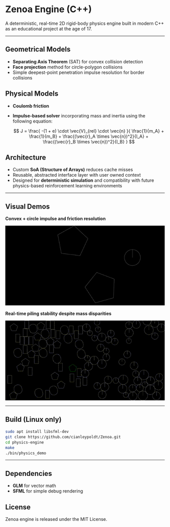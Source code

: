 # Zenoa Engine (C++)

A deterministic, real-time 2D rigid-body physics engine built in modern C++ as an educational project at the age of 17.

---

## Geometrical Models

- **Separating Axis Theorem** (SAT) for convex collision detection
- **Face projection** method for circle-polygon collisions
- Simple deepest-point penetration impulse resolution for border collisions

## Physical Models

- **Coulomb friction**
- **Impulse-based solver** incorporating mass and inertia using the following equation:

  $$
  J =
  \frac{
  -(1 + e) \cdot \vec{V}_{rel} \cdot \vec{n}
  }{
  \frac{1}{m_A} + \frac{1}{m_B} +
  \frac{(\vec{r}_A \times \vec{n})^2}{I_A} +
  \frac{(\vec{r}_B \times \vec{n})^2}{I_B}
  }
  $$


## Architecture

- Custom **SoA (Structure of Arrays)** reduces cache misses
- Reusable, abstracted interface layer with user owned context
- Designed for **deterministic simulation** and compatibility with future physics-based reinforcement learning environments

---

## Visual Demos

**Convex + circle impulse and friction resolution**

![convexcircle](media/convex_circle_impulse.gif)

**Real-time piling stability despite mass disparities**

![Piling stability under mass disparity](media/50convex_50circle.gif)

---

## Build (Linux only)

```sh
sudo apt install libsfml-dev
git clone https://github.com/cianleypoldt/Zenoa.git
cd physics-engine
make
./bin/physics_demo
```

---

## Dependencies

- **GLM** for vector math
- **SFML** for simple debug rendering

## License

Zenoa engine is released under the MIT License.
